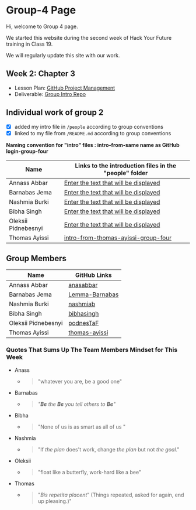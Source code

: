 # Group-4 Page

Hi, welcome to Group 4 page.

We started this website during the second week of Hack Your Future training in Class 19.

We will regularly update this site with our work.

## Week 2: Chapter 3

- Lesson Plan:
  [GitHub Project Management](https://github.com/HackYourFutureBelgium/workflows/blob/master/lesson-plans/github-project-management.md)
- Deliverable:
  [Group Intro Repo](https://github.com/HackYourFutureBelgium/workflows/blob/master/deliverables/group-introduction-repo.md)

## Individual work of group 2

- [x] added my intro file in `/people` according to group conventions
- [x] linked to my file from `/README.md` according to group conventions

**Naming convention for "intro" files : intro-from-same name as GitHub
login-group-four**


| Name                | Links to the introduction files in the "people" folder                               |
| ------------------- |--------------------------------------------------------------------------------------|
| Annass Abbar        | [Enter the text that will be displayed](https://github.com/anasabbar)                |
| Barnabas Jema       | [Enter the text that will be displayed](https://github.com/Lemma-Barnabas)           |
| Nashmia Burki       | [Enter the text that will be displayed](https://github.com/nashmiab)                 |
| Bibha Singh         | [Enter the text that will be displayed](https://github.com/bibhasingh)               |
| Oleksii Pidnebesnyi | [Enter the text that will be displayed](https://github.com/podnesTaF)                |
| Thomas Ayissi       | [intro-from-thomas-ayissi-group-four](people/intro-from-thomas-ayissi-group-four.md) |


## Group Members

| Name                | GitHub Links                                        |
| ------------------- | --------------------------------------------------- |
| Annass Abbar        | [anasabbar](https://github.com/anasabbar)           |
| Barnabas Jema       | [Lemma-Barnabas](https://github.com/Lemma-Barnabas) |
| Nashmia Burki       | [nashmiab](https://github.com/nashmiab)             |
| Bibha Singh         | [bibhasingh](https://github.com/bibhasingh)         |
| Oleksii Pidnebesnyi | [podnesTaF](https://github.com/podnesTaF)           |
| Thomas Ayissi       | [thomas-ayissi](https://github.com/thomas-ayissi)   |


### Quotes That Sums Up The Team Members Mindset for This Week

- Anass
  - > "whatever you are, be a good one"
- Barnabas
  - > _"**Be** the **Be** you tell others to **Be**"_
- Bibha
  - > "None of us is as smart as all of us "
- Nashmia
  - > "If _the plan_ does't work, change _the plan_ but not _the goal_."
- Oleksii
  - > "float like a butterfly, work-hard like a bee"
- Thomas
  - > "_Bis repetita placent_” (Things repeated, asked for again, end up
    > pleasing.)"

